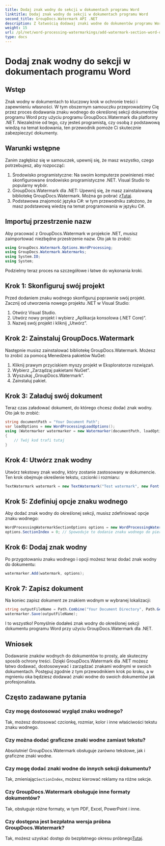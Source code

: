 ```yaml
---
title: Dodaj znak wodny do sekcji w dokumentach programu Word
linktitle: Dodaj znak wodny do sekcji w dokumentach programu Word
second_title: GroupDocs.Watermark API .NET
description: Z łatwością dodawaj znaki wodne do dokumentów programu Word za pomocą programu GroupDocs.Watermark dla platformy .NET. Chroń swoje treści, korzystając z tego prostego przewodnika.
weight: 15
url: /pl/net/word-processing-watermarkings/add-watermark-section-word-docs/
type: docs
---
```

# Dodaj znak wodny do sekcji w dokumentach programu Word

## Wstęp
Znak wodny w dokumentach to kluczowy krok w ochronie treści i zapewnieniu własności. W tym obszernym samouczku przeprowadzimy Cię przez proces dodawania znaku wodnego do określonej sekcji dokumentów programu Word przy użyciu programu GroupDocs.Watermark dla platformy .NET. Niezależnie od tego, czy jesteś programistą, czy osobą z podstawową wiedzą na temat kodowania, ten przewodnik pomoże Ci skutecznie zabezpieczyć dokumenty.
## Warunki wstępne
Zanim zagłębisz się w samouczek, upewnij się, że masz wszystko, czego potrzebujesz, aby rozpocząć:
1. Środowisko programistyczne: Na swoim komputerze powinieneś mieć skonfigurowane środowisko programistyczne .NET. Visual Studio to popularny wybór.
2.  GroupDocs.Watermark dla .NET: Upewnij się, że masz zainstalowaną bibliotekę GroupDocs.Watermark. Można go pobrać z[Tutaj](https://releases.groupdocs.com/Watermark/net/).
3. Podstawowa znajomość języka C#: w tym przewodniku założono, że masz podstawową wiedzę na temat programowania w języku C#.
## Importuj przestrzenie nazw
Aby pracować z GroupDocs.Watermark w projekcie .NET, musisz zaimportować niezbędne przestrzenie nazw. Oto jak to zrobić:
```csharp
using GroupDocs.Watermark.Options.WordProcessing;
using GroupDocs.Watermark.Watermarks;
using System.IO;
using System;
```
Podzielmy teraz proces na szczegółowe i łatwe do wykonania kroki.
## Krok 1: Skonfiguruj swój projekt
Przed dodaniem znaku wodnego skonfiguruj poprawnie swój projekt. Zacznij od utworzenia nowego projektu .NET w Visual Studio:
1. Otwórz Visual Studio.
2. Utwórz nowy projekt i wybierz „Aplikacja konsolowa (.NET Core)”.
3. Nazwij swój projekt i kliknij „Utwórz”.
## Krok 2: Zainstaluj GroupDocs.Watermark
Następnie musisz zainstalować bibliotekę GroupDocs.Watermark. Możesz to zrobić za pomocą Menedżera pakietów NuGet:
1. Kliknij prawym przyciskiem myszy projekt w Eksploratorze rozwiązań.
2. Wybierz „Zarządzaj pakietami NuGet”.
3. Wyszukaj „GroupDocs.Watermark”.
4. Zainstaluj pakiet.
## Krok 3: Załaduj swój dokument
Teraz czas załadować dokument, do którego chcesz dodać znak wodny. Oto jak to zrobić:
```csharp
string documentPath = "Your Document Path";
var loadOptions = new WordProcessingLoadOptions();
using (Watermarker watermarker = new Watermarker(documentPath, loadOptions))
{
    // Twój kod trafi tutaj
}
```
## Krok 4: Utwórz znak wodny
Utwórz tekstowy znak wodny, który zostanie zastosowany w dokumencie. Ten krok obejmuje określenie tekstu, czcionki i rozmiaru:
```csharp
TextWatermark watermark = new TextWatermark("Test watermark", new Font("Arial", 19));
```
## Krok 5: Zdefiniuj opcje znaku wodnego
Aby dodać znak wodny do określonej sekcji, musisz zdefiniować opcje znaku wodnego:
```csharp
WordProcessingWatermarkSectionOptions options = new WordProcessingWatermarkSectionOptions();
options.SectionIndex = 0; // Spowoduje to dodanie znaku wodnego do pierwszej sekcji
```
## Krok 6: Dodaj znak wodny
Po przygotowaniu znaku wodnego i opcji możesz teraz dodać znak wodny do dokumentu:
```csharp
watermarker.Add(watermark, options);
```
## Krok 7: Zapisz dokument
Na koniec zapisz dokument ze znakiem wodnym w wybranej lokalizacji:
```csharp
string outputFileName = Path.Combine("Your Document Directory", Path.GetFileName(documentPath));
watermarker.Save(outputFileName);
```
I to wszystko! Pomyślnie dodałeś znak wodny do określonej sekcji dokumentu programu Word przy użyciu GroupDocs.Watermark dla .NET.
## Wniosek
Dodawanie znaków wodnych do dokumentów to prosty, ale skuteczny sposób ochrony treści. Dzięki GroupDocs.Watermark dla .NET możesz łatwo dodawać, dostosowywać i zarządzać znakami wodnymi w swoich dokumentach. Postępuj zgodnie z tym przewodnikiem krok po kroku, a w mgnieniu oka będziesz dodawać znaki wodne do swoich dokumentów jak profesjonalista.
## Często zadawane pytania
### Czy mogę dostosować wygląd znaku wodnego?
Tak, możesz dostosować czcionkę, rozmiar, kolor i inne właściwości tekstu znaku wodnego.
### Czy można dodać graficzne znaki wodne zamiast tekstu?
Absolutnie! GroupDocs.Watermark obsługuje zarówno tekstowe, jak i graficzne znaki wodne.
### Czy mogę dodać znaki wodne do innych sekcji dokumentu?
 Tak, zmieniając`SectionIndex`, możesz kierować reklamy na różne sekcje.
### Czy GroupDocs.Watermark obsługuje inne formaty dokumentów?
Tak, obsługuje różne formaty, w tym PDF, Excel, PowerPoint i inne.
### Czy dostępna jest bezpłatna wersja próbna GroupDocs.Watermark?
 Tak, możesz uzyskać dostęp do bezpłatnego okresu próbnego[Tutaj](https://releases.groupdocs.com/).